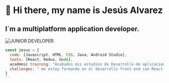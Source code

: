 # 👋 Hi there, my name is Jesús Alvarez
## I´m a multiplatform application developer.
![JUNIOR DEVELOPER](https://user-images.githubusercontent.com/51082512/117128824-33c63d80-ad9e-11eb-88e2-eb0ac1ae4fbd.png)
```js
const jesus = {
  code: [Javascript, HTML, CSS, Java, Android Studio],
  tools: [React, Redux, Node], 
  academic training: "Acabados mis estudios de Desarrollo de aplicaciones multiplataforma",
  challenges: " me estoy formando en el desarrollo front end con React... y me encanta!!!"
}
''


